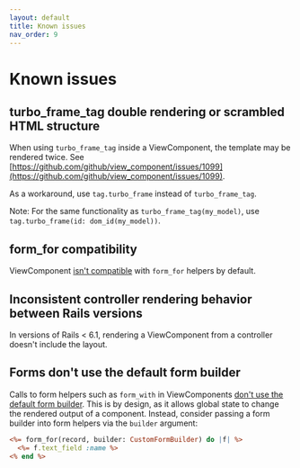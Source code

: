 ```yaml
---
layout: default
title: Known issues
nav_order: 9
---
```


# Known issues

## turbo_frame_tag double rendering or scrambled HTML structure

When using `turbo_frame_tag` inside a ViewComponent, the template may be rendered twice. See [https://github.com/github/view_component/issues/1099](https://github.com/github/view_component/issues/1099).

As a workaround, use `tag.turbo_frame` instead of `turbo_frame_tag`.

Note: For the same functionality as `turbo_frame_tag(my_model)`, use `tag.turbo_frame(id: dom_id(my_model))`.

## form_for compatibility

ViewComponent [isn't compatible](https://github.com/viewcomponent/view_component/issues/241) with `form_for` helpers by default.

## Inconsistent controller rendering behavior between Rails versions

In versions of Rails < 6.1, rendering a ViewComponent from a controller doesn't include the layout.

## Forms don't use the default form builder

Calls to form helpers such as `form_with` in ViewComponents [don't use the default form builder](https://github.com/viewcomponent/view_component/pull/1090#issue-753331927). This is by design, as it allows global state to change the rendered output of a component. Instead, consider passing a form builder into form helpers via the `builder` argument:

```html.erb
<%= form_for(record, builder: CustomFormBuilder) do |f| %>
  <%= f.text_field :name %>
<% end %>
```
